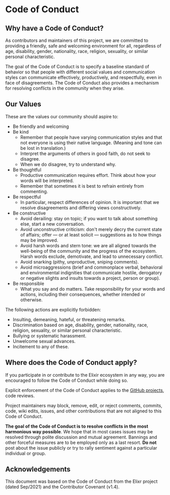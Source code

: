 # Code of Conduct

## Why have a Code of Conduct?

As contributors and maintainers of this project, we are committed to providing a friendly, safe and welcoming environment for all, regardless of age, disability, gender, nationality, race, religion, sexuality, or similar personal characteristic.

The goal of the Code of Conduct is to specify a baseline standard of behavior so that people with different social values and communication styles can communicate effectively, productively, and respectfully, even in face of disagreements. The Code of Conduct also provides a mechanism for resolving conflicts in the community when they arise.

## Our Values

These are the values our community should aspire to:

  * Be friendly and welcoming
  * Be kind
    * Remember that people have varying communication styles and that not everyone is using their native language. (Meaning and tone can be lost in translation.)
    * Interpret the arguments of others in good faith, do not seek to disagree.
    * When we do disagree, try to understand why.
  * Be thoughtful
    * Productive communication requires effort. Think about how your words will be interpreted.
    * Remember that sometimes it is best to refrain entirely from commenting.
  * Be respectful
    * In particular, respect differences of opinion. It is important that we resolve disagreements and differing views constructively.
  * Be constructive
    * Avoid derailing: stay on topic; if you want to talk about something else, start a new conversation.
    * Avoid unconstructive criticism: don't merely decry the current state of affairs; offer — or at least solicit — suggestions as to how things may be improved.
    * Avoid harsh words and stern tone: we are all aligned towards the well-being of the community and the progress of the ecosystem. Harsh words exclude, demotivate, and lead to unnecessary conflict.
    * Avoid snarking (pithy, unproductive, sniping comments).
    * Avoid microaggressions (brief and commonplace verbal, behavioral and environmental indignities that communicate hostile, derogatory or negative slights and insults towards a project, person or group).
  * Be responsible
    * What you say and do matters. Take responsibility for your words and actions, including their consequences, whether intended or otherwise.

The following actions are explicitly forbidden:

  * Insulting, demeaning, hateful, or threatening remarks.
  * Discrimination based on age, disability, gender, nationality, race, religion, sexuality, or similar personal characteristic.
  * Bullying or systematic harassment.
  * Unwelcome sexual advances.
  * Incitement to any of these.

## Where does the Code of Conduct apply?

If you participate in or contribute to the Elixir ecosystem in any way, you are encouraged to follow the Code of Conduct while doing so.

Explicit enforcement of the Code of Conduct applies to the [GitHub projects][1], code reviews.

Project maintainers may block, remove, edit, or reject comments, commits, code, wiki edits, issues, and other contributions that are not aligned to this Code of Conduct.

**The goal of the Code of Conduct is to resolve conflicts in the most harmonious way possible**. We hope that in most cases issues may be resolved through polite discussion and mutual agreement. Bannings and other forceful measures are to be employed only as a last resort. **Do not** post about the issue publicly or try to rally sentiment against a particular individual or group.

## Acknowledgements

This document was based on the Code of Conduct from the Elixr project (dated Sep/2021) and the Contributor Covenant (v1.4).

[1]: https://github.com/Enaleia/
